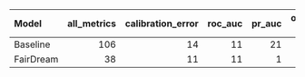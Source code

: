 
| Model   |   all_metrics |   calibration_error |   roc_auc |   pr_auc |   overall_positive rate |   false_positive rate |   true_positive rate |
|:-------------|--------------:|--------------------:|----------:|---------:|------------------------:|----------------------:|---------------------:|
| Baseline     |           106 |                  14 |        11 |       21 |                      18 |                    19 |                   23 |
| FairDream    |            38 |                  11 |        11 |        1 |                       7 |                     6 |                    2 |

